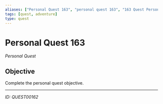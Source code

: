 ```yaml
---
aliases: ["Personal Quest 163", "personal quest 163", "163 Quest Personal"]
tags: [quest, adventure]
type: quest
---
```


# Personal Quest 163

*Personal Quest*

## Objective
Complete the personal quest objective.

---
*ID: QUEST00162*
